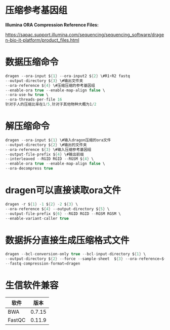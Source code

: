 # 压缩参考基因组

**Illumina ORA Compression Reference Files:**

<https://sapac.support.illumina.com/sequencing/sequencing_software/dragen-bio-it-platform/product_files.html>

# 数据压缩命令
```cs
dragen --ora-input ${1} --ora-input2 ${2} \#R1+R2 fastq
--output-directory ${3} \#输出文件夹
--ora-reference ${4} \#压缩压缩的参考基因组
--enable-ora true --enable-map-align false \
--ora-use-hw true \
--ora-threads-per-file 16
针对于人的压缩比率在1/5,针对于其他物种大概为1/2
```

# 解压缩命令
```cs
dragen --ora-input ${1} \#输入dragon压缩的ora文件
--output-directory ${2} \#输出的文件夹
--ora-reference ${3} \#输入压缩参考基因组
--output-file-prefix ${4} \#输出前缀
--interleaved --RGID RGID --RGSM ${4} \
--enable-ora true --enable-map-align false \
--ora-decompress true
```

# dragen可以直接读取ora文件
```cs
dragen -r ${1} -1 ${2} -2 ${3} \
--ora-reference ${4} --output-directory ${5} \
--output-file-prefix ${6} --RGID RGID --RGSM RGSM \
--enable-variant-caller true
```

# 数据拆分直接生成压缩格式文件
```cs
dragen --bcl-conversion-only true --bcl-input-directory ${1} \
--output-directory ${2} --force --sample-sheet  ${3} --ora-reference=${4} \
--fastq-compression-format=dragen
```

# 生信软件兼容

| 软件     | 	版本 |
|--------|-----|
| BWA    | 0.7.15 |	Fastq|
| FastQC |0.11.9	|Fastq|


